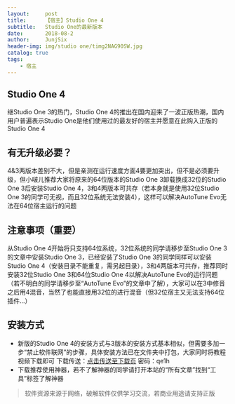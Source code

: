 ```yaml
---
layout:     post
title:      【宿主】Studio One 4
subtitle:   Studio One的最新版本
date:       2018-08-2
author:     JunjSix
header-img: img/studio one/timg2NAG90SW.jpg
catalog: true
tags:
    - 宿主
---
```

## Studio One 4
继Studio One 3的热门，Studio One 4的推出在国内迎来了一波正版热潮，国内用户普遍表示Studio One是他们使用过的最友好的宿主并愿意在此购入正版的Studio One 4
## 有无升级必要？
4&3两版本差别不大，但是亲测在运行速度方面4要更加突出，但不是必须要升级，但小啵儿推荐大家将原来的64位版本的Studio One 3卸载换成32位的Studio One 3后安装Studio One 4，3和4两版本可共存（若本身就是使用32位Studio One 3的同学可无视，而且32位系统无法安装4），这样可以解决AutoTune Evo无法在64位宿主运行的问题
## 注意事项（重要）
从Studio One 4开始将只支持64位系统，32位系统的同学请移步至Studio One 3的文章中安装Studio One 3，已经安装了Studio One 3的同学同样可以安装Studio One 4（安装目录不能重复，需另起目录），3和4两版本可共存，推荐同时安装32位Studio One 3和64位Studio One 4以解决AutoTune Evo的运行问题（若不明白的同学请移步至“AutoTune Evo”的文章中了解），大家可以在3中修音之后用4混音，当然了也能直接用32位的进行混音（但32位宿主又无法支持64位插件...）
## 安装方式
- 新版的Studio One 4的安装方式与3版本的安装方式基本相似，但需要多加一步“禁止软件联网”的步骤，具体安装方法已在文件夹中打包，大家同时将教程视频下载即可
下载传送：[点击传送至下载页][1] 密码：qe1h
- 下载推荐使用神器，若不了解神器的同学请打开本站的“所有文章”找到“工具”标签了解神器

> 软件资源来源于网络，破解软件仅供学习交流，若商业用途请支持正版


  [1]: https://pan.baidu.com/s/1wAEAciD-LenhL4hkBzH-2A
